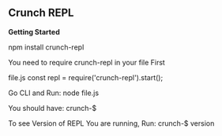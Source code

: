 
## Crunch REPL

**Getting Started**

  npm install crunch-repl

You need to require crunch-repl in your file First

  file.js
  const repl = require('crunch-repl').start();

Go CLI and Run:
  node file.js

You should have:
  crunch-$

To see Version of REPL You are running, Run:
  crunch-$ version

